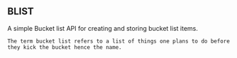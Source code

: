 ## BLIST

A simple Bucket list API for creating and storing bucket list items. 

`The term bucket list refers to a list of things one plans to do before they kick the bucket hence the name.`
